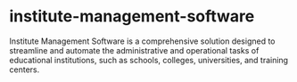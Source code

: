 # institute-management-software
Institute Management Software  is a comprehensive solution designed to streamline and automate the administrative and operational tasks of educational institutions, such as schools, colleges, universities, and training centers.
